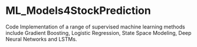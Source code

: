 # ML_Models4StockPrediction
Code Implementation of a range of supervised machine learning methods include Gradient Boosting, Logistic Regression, State Space Modeling, Deep Neural Networks and LSTMs.
